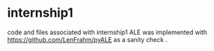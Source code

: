 # internship1
code and files associated with internship1
ALE was implemented with https://github.com/LenFrahm/pyALE as a sanity check .
